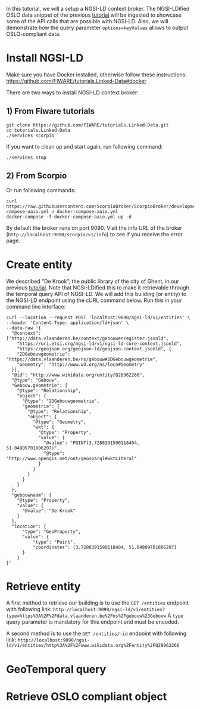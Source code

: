 In this tutorial, we will a setup a NGSI-LD context broker.
The NGSI-LDified OSLO data snippet of the previous [tutorial](https://github.com/brechtvdv/tutorials.NGSI-LDF/blob/master/tutorials.Data-Snippet.md#ngsi-ldify) will be ingested to showcase some of the API calls that are possible with NGSI-LD.
Also, we will demonstrate how the query parameter `options=keyValues` allows to output OSLO-compliant data.

# Install NGSI-LD

Make sure you have Docker installed, otherwise follow these instructions: https://github.com/FIWARE/tutorials.Linked-Data#docker

There are two ways to install NGSI-LD context broker:
## 1) From Fiware tutorials

```
git clone https://github.com/FIWARE/tutorials.Linked-Data.git
cd tutorials.Linked-Data
./services scorpio
```

If you want to clean up and start again, run following command:
```
./services stop
```
## 2) From Scorpio

Or run following commands:

```
curl https://raw.githubusercontent.com/ScorpioBroker/ScorpioBroker/development/docker-compose-aaio.yml > docker-compose-aaio.yml
docker-compose -f docker-compose-aaio.yml up -d
```

By default the broker runs on port 9090.
Visit the info URL of the broker (`http://localhost:9090/scorpio/v1/info`) to see if you receive the error page.

# Create entity

We described "De Krook", the public library of the city of Ghent, in our previous [tutorial](https://github.com/brechtvdv/tutorials.NGSI-LDF/blob/master/tutorials.Data-Snippet.md#ngsi-ldify). Note that NGSI-LDified this to make it retrievable through the temporal query API of NGSI-LD.
We will add this building (or entity) to the NGSI-LD endpoint using the cURL command below.
Run this in your command line interface: 

```
curl --location --request POST 'localhost:9090/ngsi-ld/v1/entities' \
--header 'Content-Type: application/ld+json' \
--data-raw '{
  "@context": ["http://data.vlaanderen.be/context/gebouwenregister.jsonld", 
    "https://uri.etsi.org/ngsi-ld/v1/ngsi-ld-core-context.jsonld",
    "https://geojson.org/geojson-ld/geojson-context.jsonld", {
    "2DGebouwgeometrie": "https://data.vlaanderen.be/ns/gebouw#2DGebouwgeometrie",
    "Geometry": "http://www.w3.org/ns/locn#Geometry"
  }],
  "@id": "http://www.wikidata.org/entity/Q28962266",
  "@type": "Gebouw",
  "Gebouw.geometrie": {
    "@type": "Relationship",
    "object": {
      "@type": "2DGebouwgeometrie",
      "geometrie": {
        "@type": "Relationship",
        "object": {
          "@type": "Geometry",
          "wkt": {
            "@type": "Property",
            "value": {
              "@value": "POINT(3.7288391590118404, 51.04909701806207)",
              "@type": "http://www.opengis.net/ont/geosparql#wktLiteral"
            }
          }
        }
      }
    }
  },
  "gebouwnaam": {
    "@type": "Property",
    "value": {
      "@value": "De Krook"
    }
  },
  "location": {
      "type": "GeoProperty",
      "value": {
          "type": "Point",
          "coordinates": [3.7288391590118404, 51.04909701806207]
      }
    }
}'
```

# Retrieve entity

A first method to retrieve our building is to use the `GET /entities` endpoint with following link: `http://localhost:9090/ngsi-ld/v1/entities?type=https%3A%2F%2Fdata.vlaanderen.be%2Fns%2Fgebouw%23Gebouw`
A `type` query parameter is mandatory for this endpoint and must be encoded.

A second method is to use the `GET /entities/:id` endpoint with following link: `http://localhost:9090/ngsi-ld/v1/entities/http%3A%2F%2Fwww.wikidata.org%2Fentity%2FQ28962266`

# GeoTemporal query



# Retrieve OSLO compliant object

